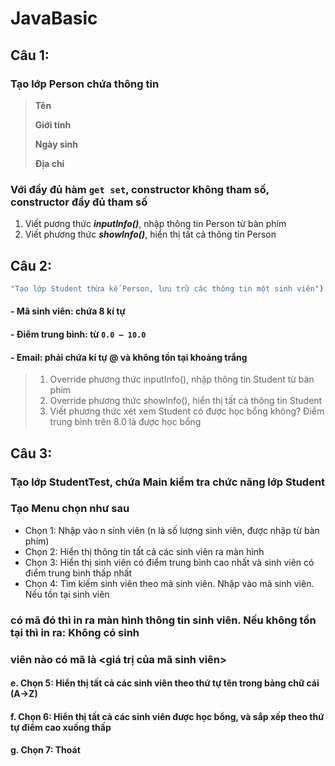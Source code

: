 # JavaBasic
 ## Câu 1:
### Tạo lớp Person chứa thông tin
> **Tên**
>
> **Giới tính**
>
> **Ngày sinh**
>
> **Địa chỉ**
>
### Với đầy đủ hàm `get set`, constructor không tham số, constructor đầy đủ tham số
1. Viết pương thức ***inputInfo()***, nhập thông tin Person từ bàn phím
2. Viết phương thức ***showInfo()***, hiển thị tất cả thông tin Person
## Câu 2:
```php
"Tạo lớp Student thừa kế Person, lưu trữ các thông tin một sinh viên")
```
#### - Mã sinh viên: chứa 8 kí tự
#### - Điểm trung bình: từ `0.0 – 10.0`
#### - Email: phải chứa kí tự @ và không tồn tại khoảng trắng
> 1. Override phương thức inputInfo(), nhập thông tin Student từ bàn phím
> 2. Override phương thức showInfo(), hiển thị tất cả thông tin Student
> 3. Viết phương thức xét xem Student có được học bổng không? Điểm trung bình trên 8.0 là được học bổng
## Câu 3:
### Tạo lớp StudentTest, chứa Main kiểm tra chức năng lớp Student
### Tạo Menu chọn như sau
* Chọn 1: Nhập vào n sinh viên (n là số lượng sinh viên, được nhập từ bàn phím)
* Chọn 2: Hiển thị thông tin tất cả các sinh viên ra màn hình
* Chọn 3: Hiển thị sinh viên có điểm trung bình cao nhất và sinh viên có điểm trung bình thấp nhất
* Chọn 4: Tìm kiếm sinh viên theo mã sinh viên. Nhập vào mã sinh viên. Nếu tồn tại sinh viên
### có mã đó thì in ra màn hình thông tin sinh viên. Nếu không tồn tại thì in ra: Không có sinh
### viên nào có mã là <giá trị của mã sinh viên>
#### e. Chọn 5: Hiển thị tất cả các sinh viên theo thứ tự tên trong bảng chữ cái (A->Z)
#### f. Chọn 6: Hiển thị tất cả các sinh viên được học bổng, và sắp xếp theo thứ tự điểm cao xuống thấp
#### g. Chọn 7: Thoát
